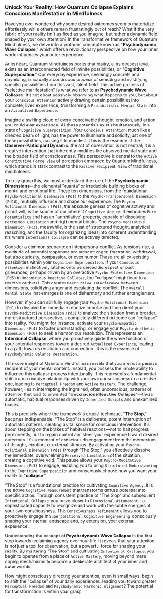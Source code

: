 ### Unlock Your Reality: How Quantum Collapse Explains Conscious Manifestation in Mindfulness

Have you ever wondered why some desired outcomes seem to materialize effortlessly while others remain frustratingly out of reach? What if the very fabric of your reality isn't as fixed as you imagine, but rather a dynamic field shaped by your own attention? In the transformative framework of Quantum Mindfulness, we delve into a profound concept known as "**Psychodynamic Wave Collapse**," which offers a revolutionary perspective on how your inner world influences your outer experience.

At its heart, Quantum Mindfulness posits that reality, at its deepest level, exists as an interconnected field of infinite possibilities, or "**Cognitive Superposition**." Our everyday experience, seemingly concrete and unyielding, is actually a continuous process of selecting and solidifying specific possibilities from this vast, latent field. This active process of "selective manifestation" is what we refer to as **Psychodynamic Wave Collapse**. It’s not about passively observing what happens to you, but about your `Conscious Attention` actively drawing certain possibilities into concrete, lived experience, transforming a `Probabilistic Mental State` into an `Actualized Experience`.

Imagine a swirling cloud of every conceivable thought, emotion, and action you could ever experience. All these potentials exist simultaneously, in a state of `Cognitive Superposition`. Your `Conscious Attention`, much like a directed beam of light, has the power to illuminate and solidify just one of these possibilities, causing it to manifest. This is the essence of the **Observer-Participant Dynamic**: the act of observation is not neutral; it is a creative intervention that inherently modifies the observed mental state and the broader field of consciousness. This perspective is central to the `Active Constitutive Force View` of perception embraced by Quantum Mindfulness, which stands in stark contrast to the `Passive Recipient View` of traditional mindfulness.

To truly grasp this, we must understand the role of the **Psychodynamic Dimensions**—the elemental "quanta" or irreducible building blocks of mental and emotional life. These ten dimensions, from the foundational `Psycho-Volitional Dimension (Pd1)` to the `Psycho-Transpersonal Dimension (Pd10)`, mutually influence and shape our experience. The `Psycho-Volitional Dimension (Pd1)`, the absolute genesis of cognitive activity and primal will, is the source of our inherent `Cognitive Agency`. It embodies `Pure Potentiality` and has an "annihilative" property, capable of dissolving `Perceived Limitation` and rigid mental blocks. The `Psycho-Meditative Dimension (Pd3)`, meanwhile, is the seat of structured thought, analytical reasoning, and the faculty for organizing ideas into coherent understanding. It’s where `Intentional Collapse` can be actively directed.

Consider a common scenario: an interpersonal conflict. As tensions rise, a multitude of potential responses are present: anger, frustration, withdrawal, but also curiosity, compassion, or even humor. These are all co-existing possibilities within your `Cognitive Superposition`. If your `Conscious Attention` instinctively latches onto perceived disrespect or past grievances, perhaps driven by an overactive `Psycho-Protective Dimension (Pd5)` in `Unconscious Reactive Collapse`, the "collapse" might lead to a reactive outburst. This creates `Destructive Interference` between dimensions, solidifying anger and escalating the conflict. The `Overall Mental State` that emerges is one of disharmony and further entanglement.

However, if you can skillfully engage your `Psycho-Volitional Dimension (Pd1)` to dissolve the immediate reactive impulse and then direct your `Psycho-Meditative Dimension (Pd3)` to analyze the situation from a broader, more structured perspective, a completely different outcome can "collapse" into reality. You might, for instance, activate your `Psycho-Empathic Dimension (Pd4)` to foster understanding, or engage your `Psycho-Aesthetic Dimension (Pd6)` to seek a harmonious resolution. This represents an **Intentional Collapse**, where you proactively guide the wave function of your potential responses toward a desired `Actualized Experience`, leading to a path towards resolution and connection. This is the essence of `Psychodynamic Balance Restoration`.

This core insight of Quantum Mindfulness reveals that you are not a passive recipient of your mental content. Instead, you possess the innate ability to influence this collapse process intentionally. This represents a fundamental shift from a reactive relationship with your own consciousness to a creative one, leading to `Perceptual Freedom` and `Active Mastery`. The challenge, however, lies in interrupting the ingrained, often unconscious, patterns of attention that lead to unwanted "**Unconscious Reactive Collapse**"—those automatic, habitual responses driven by `Inherited Scripts` and unexamined biases.

This is precisely where the framework's crucial technique, "**The Stop**," becomes indispensable. "The Stop" is a deliberate, potent interruption of automatic patterns, creating a vital space for conscious intervention. It's about stepping on the brakes of habitual reactions—not to halt progress permanently, but to regain control and steer your experience toward desired outcomes. It's a moment of conscious disengagement from the momentum of thought, emotion, or external stimulus. By activating your `Psycho-Volitional Dimension (Pd1)` through "The Stop," you effectively dissolve the immediate, overwhelming `Perceived Limitation` of the situation, creating a cognitive void. This pause allows your `Psycho-Meditative Dimension (Pd3)` to engage, enabling you to bring `Structured Understanding` to the `Cognitive Superposition` and consciously choose how you want your reality to "**collapse**."

"The Stop" is a foundational practice for cultivating `Cognitive Agency`. It is the active `Cognitive Measurement` that transforms diffuse potential into specific action. Through consistent practice of "The Stop" and subsequent `Intentional Collapse`, you move closer to `Dimensional Attunement`—a sophisticated capacity to recognize and work with the subtle energies of your own consciousness. This `Consciousness Refinement` allows you to proactively engage in `Superpositional Cognitive Engineering`, consciously shaping your internal landscape and, by extension, your external experience.

Understanding the concept of **Psychodynamic Wave Collapse** is the first step towards reclaiming agency over your life. It reveals that your attention is not just a tool for observation, but a powerful force for shaping your reality. By mastering "The Stop" and cultivating `Intentional Collapse`, you begin to operate from a place of `Active Mastery`, moving beyond mere coping mechanisms to become a deliberate architect of your inner and outer worlds.

How might consciously directing your attention, even in small ways, begin to shift the "collapse" of your daily experiences, leading you toward greater `Perceptual Freedom` and `Psychodynamic Harmonic Alignment`? The potential for transformation is within your grasp.